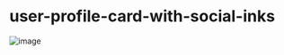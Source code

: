 # user-profile-card-with-social-inks

![image](https://github.com/bhuvnesh-dev/user-profile-card-with-social-inks/assets/85877338/67238228-1bc5-4424-82bd-f27e3dfbd2e1)
